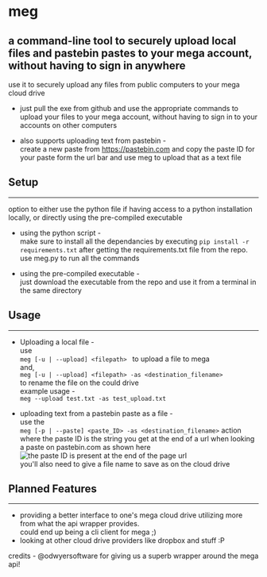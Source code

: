 
# meg

a command-line tool to securely upload local files and pastebin pastes to your mega account, without having to sign in anywhere
--- 
 
use it to securely upload any files from public computers to your mega cloud drive
* just pull the exe from github and use the appropriate commands to upload your files to your mega account, without having to sign in to your accounts on other computers

* also supports uploading text from pastebin - \
create a new paste from https://pastebin.com and copy the paste ID for your paste form the url bar and use meg to upload that as a text file 

## Setup
---
option to either use the python file if having access to a python installation locally, or directly using the pre-compiled executable

- using the python script - \
make sure to install all the dependancies by executing ```pip install -r requirements.txt``` after getting the requirements.txt file from the repo. \
use meg.py to run all the commands

- using the pre-compiled executable - \
just download the executable from the repo and use it from a terminal in the same directory

## Usage

---
- Uploading a local file - \
use \
```meg [-u | --upload] <filepath> ``` to upload a file to mega \
and,  
```meg [-u | --upload] <filepath> -as <destination_filename>``` \
to rename the file on the could drive \
example usage - \
```meg --upload test.txt -as test_upload.txt```

- uploading text from a pastebin paste as a file - \
use the  
```meg [-p | --paste] <paste_ID> -as <destination_filename>```
action where the paste ID is the string you get at the end of a url when looking a paste on pastebin.com as shown here\
![the paste ID is present at the end of the page url](url_sample.png) \
you'll also need to give a file name to save as on the cloud drive

## Planned Features
---
- providing a better interface to one's mega cloud drive utilizing more from what the api wrapper provides. \
could end up being a cli client for mega ;)
- looking at other cloud drive providers like dropbox and stuff :P


credits - @odwyersoftware for giving us a superb wrapper around the mega api!
